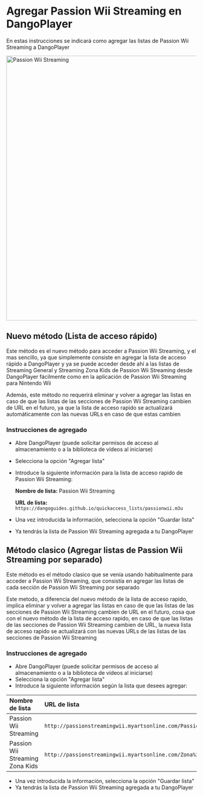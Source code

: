 # Agregar Passion Wii Streaming en DangoPlayer 

En estas instrucciones se indicará como agregar las listas de Passion Wii Streaming a DangoPlayer 

<img alt='Passion Wii Streaming' width='700' src='https://dangoguides.github.io/dangoguides_spanish/iptvguides/providers/assets/passionwii.jpeg'/>

## Nuevo método (Lista de acceso rápido)
Este método es el nuevo método para acceder a Passion Wii Streaming, y el mas sencillo, ya que simplemente consiste en agregar la lista de acceso rápido a DangoPlayer y ya se puede acceder desde ahí a las listas de Streaming General y Streaming Zona Kids de Passion Wii Streaming desde DangoPlayer fácilmente como en la aplicación de Passion Wii Streaming para Nintendo Wii

Además, este método no requerirá eliminar y volver a agregar las listas en caso de que las listas de las secciones de Passion Wii Streaming cambien de URL en el futuro, ya que la lista de acceso rapido se actualizará automáticamente con las nuevas URLs en caso de que estas cambien

### Instrucciones de agregado
- Abre DangoPlayer (puede solicitar permisos de acceso al almacenamiento o a la biblioteca de vídeos al iniciarse)
- Selecciona la opción "Agregar lista"
- Introduce la siguiente información para la lista de acceso rapido de Passion Wii Streaming:
 
  **Nombre de lista:** Passion Wii Streaming
  
  **URL de lista:** ``https://dangoguides.github.io/quickaccess_lists/passionwii.m3u``

- Una vez introducida la información, selecciona la opción "Guardar lista"
- Ya tendrás la lista de Passion Wii Streaming agregada a tu DangoPlayer

## Método clasico (Agregar listas de Passion Wii Streaming por separado)
Este método es el método clasico que se venía usando habitualmente para acceder a Passion Wii Streaming, que consistía en agregar las listas de cada sección de Passion Wii Streaming por separado

Este metodo, a diferencia del nuevo método de la lista de acceso rapido, implica eliminar y volver a agregar las listas en caso de que las listas de las secciones de Passion Wii Streaming cambien de URL en el futuro, cosa que con el nuevo método de la lista de acceso rapido, en caso de que las listas de las secciones de Passion Wii Streaming cambien de URL, la nueva lista de acceso rapido se actualizará con las nuevas URLs de las listas de las secciones de Passion Wii Streaming 

### Instrucciones de agregado
- Abre DangoPlayer (puede solicitar permisos de acceso al almacenamiento o a la biblioteca de vídeos al iniciarse)
- Selecciona la opción "Agregar lista"
- Introduce la siguiente información según la lista que desees agregar:
<table>
  <thead>
    <tr><th align="left">Nombre de lista</th><th align="left">URL de lista</th></tr>
  </thead>
  <tbody>
    <tr><td>Passion Wii Streaming</td><td><code>http://passionstreamingwii.myartsonline.com/Passion%20Wii%20Streaming</code></td></tr>
<tr><td>Passion Wii Streaming Zona Kids</td><td><code>http://passionstreamingwii.myartsonline.com/Zona%20Kids</code></td></tr>

  </tbody>
</table>

- Una vez introducida la información, selecciona la opción "Guardar lista"
- Ya tendrás la lista de Passion Wii Streaming agregada a tu DangoPlayer 
